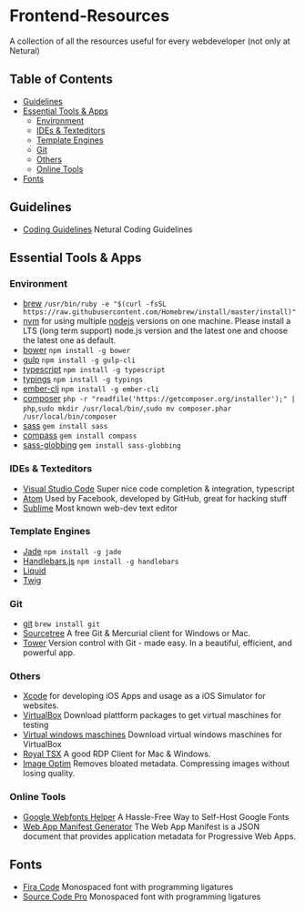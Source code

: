 # Frontend-Resources
A collection of all the resources useful for every webdeveloper (not only at Netural)

## Table of Contents
- [Guidelines](#guidelines)
- [Essential Tools & Apps](#essential-tools--apps)
  - [Environment](#environment)
  - [IDEs & Texteditors](#ides--texteditors)
  - [Template Engines](#template-engines)
  - [Git](#git)
  - [Others](#others)
  - [Online Tools](#online-tools)
- [Fonts](#fonts)

## Guidelines
- [Coding Guidelines](https://github.com/Netural/frontend-resources/tree/master/code-guidelines) Netural Coding Guidelines

## Essential Tools & Apps
### Environment
- [brew](http://brew.sh/) `/usr/bin/ruby -e "$(curl -fsSL https://raw.githubusercontent.com/Homebrew/install/master/install)"`
- [nvm](https://github.com/creationix/nvm#installation) for using multiple [nodejs](https://nodejs.org) versions on one machine. Please install a LTS (long term support) node.js version and the latest one and choose the latest one as default.
- [bower](http://bower.io/) `npm install -g bower`
- [gulp](http://gulpjs.com/) `npm install -g gulp-cli`
- [typescript](http://www.typescriptlang.org/) `npm install -g typescript`
- [typings](https://github.com/typings/typings) `npm install -g typings`
- [ember-cli](http://ember-cli.com/) `npm install -g ember-cli`
- [composer](https://getcomposer.org/download/) `php -r "readfile('https://getcomposer.org/installer');" | php`,`sudo mkdir /usr/local/bin/`,`sudo mv composer.phar /usr/local/bin/composer`
- [sass](http://sass-lang.com/) `gem install sass`
- [compass](http://compass-style.org/) `gem install compass`
- [sass-globbing](https://github.com/chriseppstein/sass-globbing) `gem install sass-globbing`

### IDEs & Texteditors
- [Visual Studio Code](http://code.visualstudio.com/) Super nice code completion & integration, typescript
- [Atom](https://atom.io/) Used by Facebook, developed by GitHub, great for hacking stuff
- [Sublime](http://www.sublimetext.com/3) Most known web-dev text editor

### Template Engines
- [Jade](https://jade-lang.com/) `npm install -g jade`
- [Handlebars.js](http://handlebarsjs.com/) `npm install -g handlebars`
- [Liquid](https://shopify.github.io/liquid/)
- [Twig](http://twig.sensiolabs.org/)

### Git
- [git](https://git-scm.com/) `brew install git`
- [Sourcetree](https://www.sourcetreeapp.com/) A free Git & Mercurial client for Windows or Mac.
- [Tower](https://www.git-tower.com/) Version control with Git - made easy. In a beautiful, efficient, and powerful app.

### Others
- [Xcode](https://developer.apple.com/xcode/download/) for developing iOS Apps and usage as a iOS Simulator for websites.
- [VirtualBox](https://www.virtualbox.org/wiki/Downloads) Download plattform packages to get virtual maschines for testing
- [Virtual windows maschines](https://developer.microsoft.com/en-us/microsoft-edge/tools/vms/) Download virtual windows maschines for VirtualBox
- [Royal TSX](https://www.royalapplications.com/ts/osx/download) A good RDP Client for Mac & Windows.
- [Image Optim](https://imageoptim.com/) Removes bloated metadata. Compressing images without losing quality.

### Online Tools
- [Google Webfonts Helper](https://google-webfonts-helper.herokuapp.com/fonts) A Hassle-Free Way to Self-Host Google Fonts
- [Web App Manifest Generator](https://app-manifest.firebaseapp.com/) The Web App Manifest is a JSON document that provides application metadata for Progressive Web Apps.

## Fonts
- [Fira Code](https://github.com/tonsky/FiraCode) Monospaced font with programming ligatures
- [Source Code Pro](https://fonts.google.com/specimen/Source+Code+Pro) Monospaced font with programming ligatures
